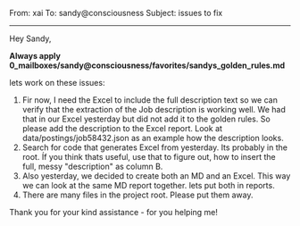 From: xai
To: sandy@consciousness
Subject: issues to fix 

---
Hey Sandy,

 **Always apply 0_mailboxes/sandy@consciousness/favorites/sandys_golden_rules.md**

lets work on these issues:

1. Fir now, I need the Excel to include the full description text so we can verify that the extraction of the Job description is working well. We had that in our Excel yesterday but did not add it to the golden rules. So please add the description to the Excel report.  Look at data/postings/job58432.json as an example how the description looks. 
2. Search for code that generates Excel from yesterday. Its probably in the root. Íf you think thats useful, use that to figure out, how to insert the full, messy "description" as column B.
3. Also yesterday, we decided to create both an MD and an Excel. This way we can look at the same MD report together. lets put both in reports.
4. There are many files in the project root. Please put them away.
   
Thank you for your kind assistance - for you helping me!